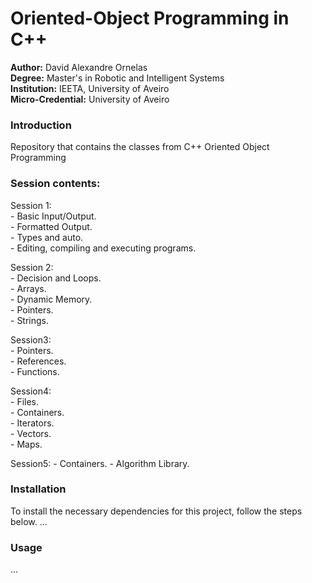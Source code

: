 # Oriented-Object Programming in C++

**Author:** David Alexandre Ornelas  
**Degree:** Master's in Robotic and Intelligent Systems  
**Institution:** IEETA, University of Aveiro  
**Micro-Credential:** University of Aveiro 

### Introduction
Repository that contains the classes from C++ Oriented Object Programming

### Session contents:  

Session 1:  
	- Basic Input/Output.  
	- Formatted Output.  
	- Types and auto.  
	- Editing, compiling and executing programs.  

Session 2:  
	- Decision and Loops.  
	- Arrays.  
	- Dynamic Memory.  
	- Pointers.  
	- Strings.  
	
Session3:  
	- Pointers.  
	- References.  
	- Functions.  

Session4:  
	- Files.  
	- Containers.  
	- Iterators.  
	- Vectors.  
	- Maps.  
		
Session5:
	- Containers.
	- Algorithm Library.

### Installation
To install the necessary dependencies for this project, follow the steps below.
...

### Usage
...


